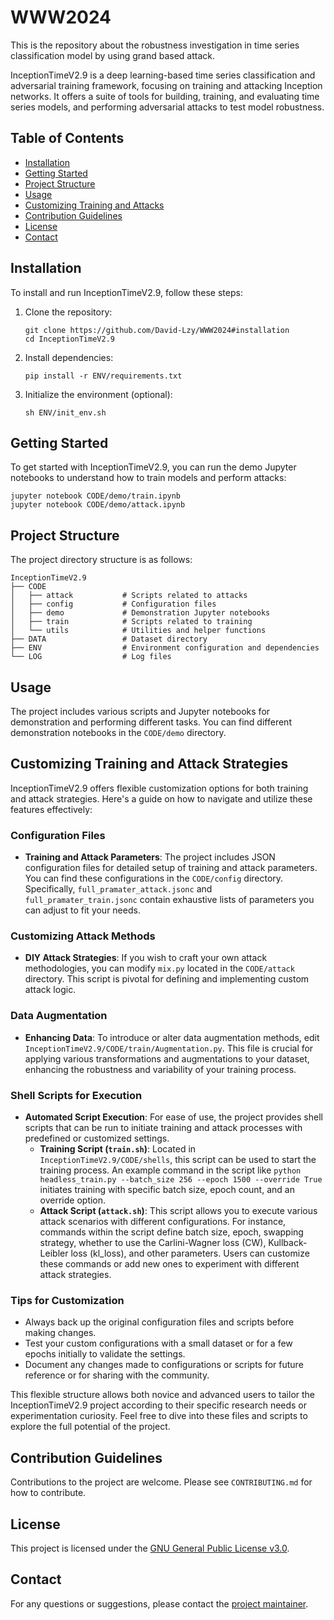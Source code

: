 # WWW2024
This is the repository about the robustness investigation in time series classification model by using grand based attack.

InceptionTimeV2.9 is a deep learning-based time series classification and adversarial training framework, focusing on training and attacking Inception networks. It offers a suite of tools for building, training, and evaluating time series models, and performing adversarial attacks to test model robustness.

## Table of Contents

- [Installation](#installation)
- [Getting Started](#getting-started)
- [Project Structure](#project-structure)
- [Usage](#usage)
- [Customizing Training and Attacks](#customizing-training-and-attacks)
- [Contribution Guidelines](#contribution-guidelines)
- [License](#license)
- [Contact](#contact)

## Installation

To install and run InceptionTimeV2.9, follow these steps:

1. Clone the repository:
   ```
   git clone https://github.com/David-Lzy/WWW2024#installation
   cd InceptionTimeV2.9
   ```

2. Install dependencies:
   ```
   pip install -r ENV/requirements.txt
   ```

3. Initialize the environment (optional):
   ```
   sh ENV/init_env.sh
   ```

## Getting Started

To get started with InceptionTimeV2.9, you can run the demo Jupyter notebooks to understand how to train models and perform attacks:

```
jupyter notebook CODE/demo/train.ipynb
jupyter notebook CODE/demo/attack.ipynb
```

## Project Structure

The project directory structure is as follows:

```
InceptionTimeV2.9
├── CODE
│   ├── attack           # Scripts related to attacks
│   ├── config           # Configuration files
│   ├── demo             # Demonstration Jupyter notebooks
│   ├── train            # Scripts related to training
│   └── utils            # Utilities and helper functions
├── DATA                 # Dataset directory
├── ENV                  # Environment configuration and dependencies
└── LOG                  # Log files
```

## Usage

The project includes various scripts and Jupyter notebooks for demonstration and performing different tasks. You can find different demonstration notebooks in the `CODE/demo` directory.

## Customizing Training and Attack Strategies

InceptionTimeV2.9 offers flexible customization options for both training and attack strategies. Here's a guide on how to navigate and utilize these features effectively:

### Configuration Files
- **Training and Attack Parameters**: The project includes JSON configuration files for detailed setup of training and attack parameters. You can find these configurations in the `CODE/config` directory. Specifically, `full_pramater_attack.jsonc` and `full_pramater_train.jsonc` contain exhaustive lists of parameters you can adjust to fit your needs.

### Customizing Attack Methods
- **DIY Attack Strategies**: If you wish to craft your own attack methodologies, you can modify `mix.py` located in the `CODE/attack` directory. This script is pivotal for defining and implementing custom attack logic.

### Data Augmentation
- **Enhancing Data**: To introduce or alter data augmentation methods, edit `InceptionTimeV2.9/CODE/train/Augmentation.py`. This file is crucial for applying various transformations and augmentations to your dataset, enhancing the robustness and variability of your training process.

### Shell Scripts for Execution
- **Automated Script Execution**: For ease of use, the project provides shell scripts that can be run to initiate training and attack processes with predefined or customized settings.
  - **Training Script (`train.sh`)**: Located in `InceptionTimeV2.9/CODE/shells`, this script can be used to start the training process. An example command in the script like `python headless_train.py --batch_size 256 --epoch 1500 --override True` initiates training with specific batch size, epoch count, and an override option.
  - **Attack Script (`attack.sh`)**: This script allows you to execute various attack scenarios with different configurations. For instance, commands within the script define batch size, epoch, swapping strategy, whether to use the Carlini-Wagner loss (CW), Kullback-Leibler loss (kl_loss), and other parameters. Users can customize these commands or add new ones to experiment with different attack strategies.

### Tips for Customization
- Always back up the original configuration files and scripts before making changes.
- Test your custom configurations with a small dataset or for a few epochs initially to validate the settings.
- Document any changes made to configurations or scripts for future reference or for sharing with the community.

This flexible structure allows both novice and advanced users to tailor the InceptionTimeV2.9 project according to their specific research needs or experimentation curiosity. Feel free to dive into these files and scripts to explore the full potential of the project.

## Contribution Guidelines

Contributions to the project are welcome. Please see `CONTRIBUTING.md` for how to contribute.

## License

This project is licensed under the [GNU General Public License v3.0](LICENSE).

## Contact

For any questions or suggestions, please contact the [project maintainer](mailto:cdong1997@gmail.com).
